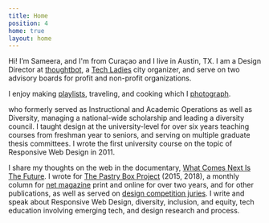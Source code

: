 ```yaml
---
title: Home
position: 4
home: true
layout: home
---
```

Hi! I’m Sameera, and I'm from Curaçao and I live in Austin, TX. I am a Design Director at [thoughtbot](http://www.thoughtbot.com), a [Tech Ladies](https://www.hiretechladies.com/join/?kid=GDT52) city organizer, and serve on two advisory boards for profit and non-profit organizations.

I enjoy making [playlists](https://open.spotify.com/user/hamtequila), traveling, and cooking which I [photograph](http://www.instagram.com/the_tableaux).

who formerly served as Instructional and Academic Operations as well as Diversity, managing a national-wide scholarship and leading a diversity council. I taught design at the university-level for over six years teaching courses from freshman year to seniors, and serving on multiple graduate thesis committees. I wrote the first university course on the topic of Responsive Web Design in 2011.

I share my thoughts on the web in the documentary, [What Comes Next Is The Future](http://www.futureisnext.com/). I wrote for [The Pastry Box Project](https://the-pastry-box-project.net/baker/sameera-kapila) (2015, 2018), a monthly column for [net magazine](http://www.creativebloq.com/author/sam-kapila) print and online for over two years, and for other publications, as well as served on [design competition juries](http://samkapila.com/writing-and-community/). I write and speak about Responsive Web Design, diversity, inclusion, and equity, tech education involving emerging tech, and design research and process.
